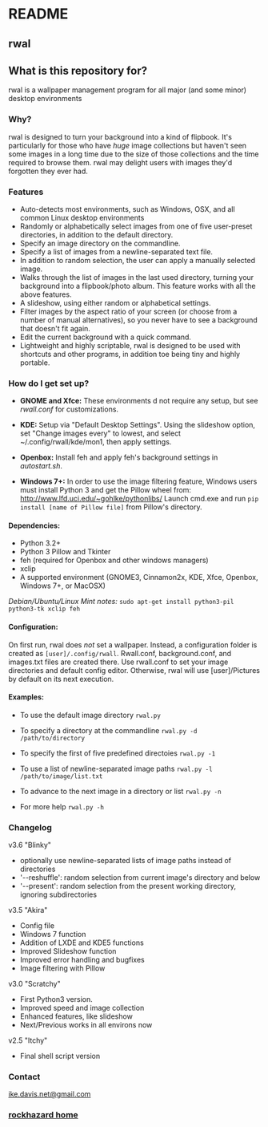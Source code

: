 # README #

## rwal ##

## What is this repository for? ##

rwal is a wallpaper management program for all major (and some minor) desktop environments

### Why?
rwal is designed to turn your background into a kind of flipbook. It's particularly for those who have _huge_ image collections but haven't seen some images in a long time due to the size of those collections and the time required to browse them. rwal may delight users with images they'd forgotten they ever had.

### Features ###

* Auto-detects most environments, such as Windows, OSX, and all common Linux desktop environments
* Randomly or alphabetically select images from one of five user-preset directories, in addition to the default directory.
* Specify an image directory on the commandline.
* Specify a list of images from a newline-separated text file.
* In addition to random selection, the user can apply a manually selected image.
* Walks through the list of images in the last used directory, turning your background into a flipbook/photo album.  This feature works with all the above features.
* A slideshow, using either random or alphabetical settings.
* Filter images by the aspect ratio of your screen (or choose from a number of manual alternatives), so you never have to see a background that doesn't fit again.
* Edit the current background with a quick command.
* Lightweight and highly scriptable, rwal is designed to be used with shortcuts and other programs, in addition toe being tiny and highly portable.

### How do I get set up? ###

* __GNOME and Xfce:__
These environments d not require any setup, but see _rwall.conf_ for customizations.

* __KDE:__
Setup via "Default Desktop Settings". Using the slideshow option, set "Change images every" to lowest, and select ~/.config/rwall/kde/mon1, then apply settings.  

* __Openbox:__
Install feh and apply feh's background settings in _autostart.sh_.

* __Windows 7+:__
In order to use the image filtering feature, Windows users must install Python 3 and get the Pillow wheel from:
http://www.lfd.uci.edu/~gohlke/pythonlibs/
Launch cmd.exe and run `pip install [name of Pillow file]` from Pillow's
directory.

#### Dependencies:

* Python 3.2+
* Python 3 Pillow and Tkinter
* feh (required for Openbox and other windows managers)
* xclip
* A supported environment (GNOME3, Cinnamon2x, KDE, Xfce, Openbox, Windows 7+, or MacOSX)

_Debian/Ubuntu/Linux Mint notes:_
`sudo apt-get install python3-pil python3-tk xclip feh`

#### Configuration:
On first run, rwal does _not_ set a wallpaper. Instead, a configuration folder is created as `[user]/.config/rwall`.  Rwall.conf, background.conf, and images.txt files are created there. Use rwall.conf to set your image directories and default config editor. Otherwise, rwal will use [user]/Pictures by default on its next execution.

#### Examples:
* To use the default image directory
`rwal.py`

* To specify a directory at the commandline
`rwal.py -d /path/to/directory`

* To specify the first of five predefined directoies
`rwal.py -1`

* To use a list of newline-separated image paths
`rwal.py -l /path/to/image/list.txt`

* To advance to the next image in a directory or list
`rwal.py -n`

* For more help
`rwal.py -h`


### Changelog ###

v3.6 "Blinky"

* optionally use newline-separated lists of image paths instead of directories
* '--reshuffle': random selection from current image's directory and below
* '--present': random selection from the present working directory, ignoring subdirectories

v3.5 "Akira"

* Config file
* Windows 7 function
* Addition of LXDE and KDE5 functions
* Improved Slideshow function
* Improved error handling and bugfixes
* Image filtering with Pillow

v3.0 "Scratchy"

* First Python3 version.
* Improved speed and image collection
* Enhanced features, like slideshow
* Next/Previous works in all environs now

v2.5 "Itchy"

* Final shell script version

### Contact ###

ike.davis.net@gmail.com


### [rockhazard home](https://rockhazard.github.io/index.html)
